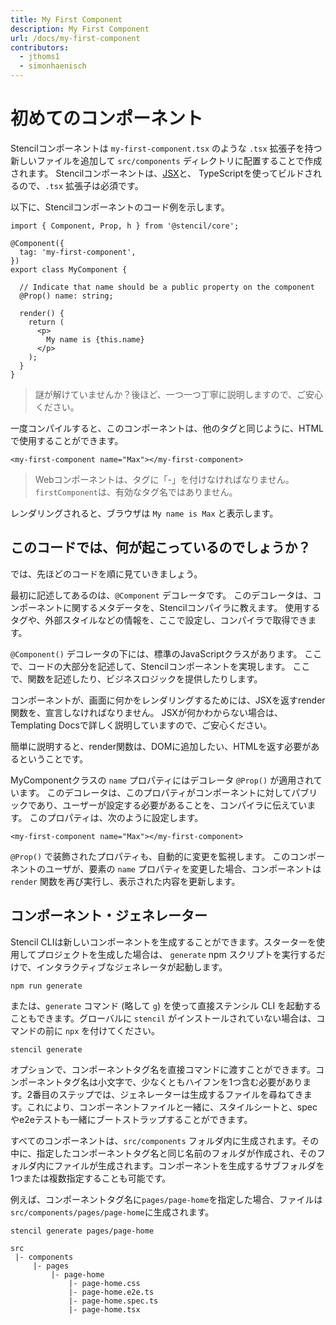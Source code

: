 ```yaml
---
title: My First Component
description: My First Component
url: /docs/my-first-component
contributors:
  - jthoms1
  - simonhaenisch
---
```


# 初めてのコンポーネント

Stencilコンポーネントは `my-first-component.tsx` のような `.tsx` 拡張子を持つ新しいファイルを追加して `src/components` ディレクトリに配置することで作成されます。
Stencilコンポーネントは、[JSX](https://facebook.github.io/react/docs/introducing-jsx.html)と、 TypeScriptを使ってビルドされるので、`.tsx` 拡張子は必須です。

以下に、Stencilコンポーネントのコード例を示します。

```tsx
import { Component, Prop, h } from '@stencil/core';

@Component({
  tag: 'my-first-component',
})
export class MyComponent {

  // Indicate that name should be a public property on the component
  @Prop() name: string;

  render() {
    return (
      <p>
        My name is {this.name}
      </p>
    );
  }
}
```
> 謎が解けていませんか？後ほど、一つ一つ丁寧に説明しますので、ご安心ください。


一度コンパイルすると、このコンポーネントは、他のタグと同じように、HTMLで使用することができます。

```markup
<my-first-component name="Max"></my-first-component>
```

> Webコンポーネントは、タグに「-」を付けなければなりません。`firstComponent`は、有効なタグ名ではありません。

レンダリングされると、ブラウザは `My name is Max` と表示します。

## このコードでは、何が起こっているのでしょうか？

では、先ほどのコードを順に見ていきましょう。

最初に記述してあるのは、`@Component` デコレータです。
このデコレータは、コンポーネントに関するメタデータを、Stencilコンパイラに教えます。
使用するタグや、外部スタイルなどの情報を、ここで設定し、コンパイラで取得できます。

`@Component()` デコレータの下には、標準のJavaScriptクラスがあります。
ここで、コードの大部分を記述して、Stencilコンポーネントを実現します。
ここで、関数を記述したり、ビジネスロジックを提供したりします。

コンポーネントが、画面に何かをレンダリングするためには、JSXを返すrender関数を、宣言しなければなりません。
JSXが何かわからない場合は、<stencil-route-link url="/docs/templating">Templating Docs</stencil-route-link>で詳しく説明していますので、ご安心ください。

簡単に説明すると、render関数は、DOMに追加したい、HTMLを返す必要があるということです。

MyComponentクラスの `name` プロパティにはデコレータ `@Prop()` が適用されています。
このデコレータは、このプロパティがコンポーネントに対してパブリックであり、ユーザーが設定する必要があることを、コンパイラに伝えています。
このプロパティは、次のように設定します。

```markup
<my-first-component name="Max"></my-first-component>
```
`@Prop()` で装飾されたプロパティも、自動的に変更を監視します。
このコンポーネントのユーザが、要素の `name` プロパティを変更した場合、コンポーネントは `render` 関数を再び実行し、表示された内容を更新します。

## コンポーネント・ジェネレーター

Stencil CLIは新しいコンポーネントを生成することができます。スターターを使用してプロジェクトを生成した場合は、 `generate` npm スクリプトを実行するだけで、インタラクティブなジェネレータが起動します。

```shell
npm run generate
```

または、`generate` コマンド (略して `g`) を使って直接ステンシル CLI を起動することもできます。グローバルに `stencil` がインストールされていない場合は、コマンドの前に `npx` を付けてください。

```shell
stencil generate
```

オプションで、コンポーネントタグ名を直接コマンドに渡すことができます。コンポーネントタグ名は小文字で、少なくともハイフンを1つ含む必要があります。2番目のステップでは、ジェネレーターは生成するファイルを尋ねてきます。これにより、コンポーネントファイルと一緒に、スタイルシートと、specやe2eテストも一緒にブートストラップすることができます。

すべてのコンポーネントは、`src/components` フォルダ内に生成されます。その中に、指定したコンポーネントタグ名と同じ名前のフォルダが作成され、そのフォルダ内にファイルが生成されます。コンポーネントを生成するサブフォルダを1つまたは複数指定することも可能です。

例えば、コンポーネントタグ名に`pages/page-home`を指定した場合、ファイルは`src/components/pages/page-home`に生成されます。

```shell
stencil generate pages/page-home
```

```plain
src
 |- components
     |- pages
         |- page-home
             |- page-home.css
             |- page-home.e2e.ts
             |- page-home.spec.ts
             |- page-home.tsx
```
